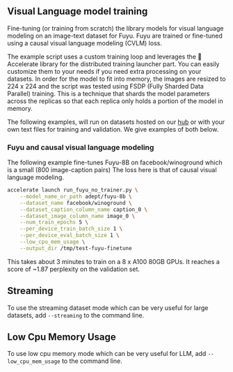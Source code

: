 <!---
Copyright 2020 The HuggingFace Team and Nathan Cooper. All rights reserved.

Licensed under the Apache License, Version 2.0 (the "License");
you may not use this file except in compliance with the License.
You may obtain a copy of the License at

    http://www.apache.org/licenses/LICENSE-2.0

Unless required by applicable law or agreed to in writing, software
distributed under the License is distributed on an "AS IS" BASIS,
WITHOUT WARRANTIES OR CONDITIONS OF ANY KIND, either express or implied.
See the License for the specific language governing permissions and
limitations under the License.
-->

## Visual Language model training

Fine-tuning (or training from scratch) the library models for visual language modeling on an image-text dataset for Fuyu. Fuyu are trained or fine-tuned using a causal visual language modeling
(CVLM) loss.

The example script uses a custom training loop and leverages the 🤗 Accelerate library for the distributed training launcher part. You can easily customize them to your needs if you need extra processing on your datasets. In order for the model to fit into memory, the images are resized to 224 x 224 and the script was tested using FSDP (Fully Sharded Data Parallel) training. This is a technique that shards the model parameters across the replicas so that each replica only holds a portion of the model in memory.

The following examples, will run on datasets hosted on our [hub](https://huggingface.co/datasets) or with your own text files for training and validation. We give examples of both below.

### Fuyu and causal visual language modeling

The following example fine-tunes Fuyu-8B on facebook/winoground which is a small (800 image-caption pairs) The loss here is that of causal visual language modeling.

```bash
accelerate launch run_fuyu_no_trainer.py \
    --model_name_or_path adept/fuyu-8b \
    --dataset_name facebook/winoground \
    --dataset_caption_column_name caption_0 \
    --dataset_image_column_name image_0 \
    --num_train_epochs 5 \
    --per_device_train_batch_size 1 \
    --per_device_eval_batch_size 1 \
    --low_cpu_mem_usage \
    --output_dir /tmp/test-fuyu-finetune
```

This takes about 3 minutes to train on a 8 x A100 80GB GPUs. It reaches a score of ~1.87 perplexity on the validation set.

## Streaming

To use the streaming dataset mode which can be very useful for large datasets, add `--streaming` to the command line.

## Low Cpu Memory Usage

To use low cpu memory mode which can be very useful for LLM, add `--low_cpu_mem_usage` to the command line.